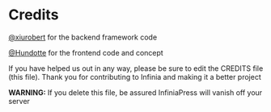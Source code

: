# Credits

[@xiurobert](https://github.com/xiurobert) for the backend framework code

[@Hundotte](https://github.com/Hundotte) for the frontend code and concept

If you have helped us out in any way, please be sure to edit the CREDITS file (this file).
Thank you for contributing to Infinia and making it a better project


__WARNING:__ If you delete this file, be assured InfiniaPress will vanish off your server
